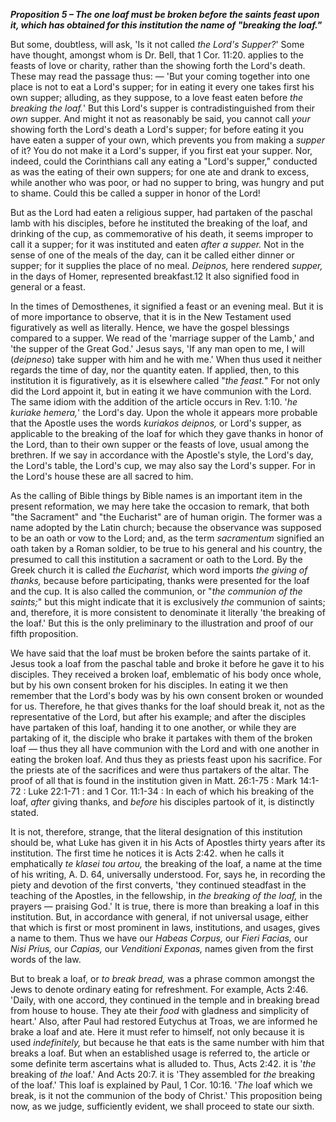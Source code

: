 ***Proposition 5 – The one loaf must be broken before the saints feast upon it, which has obtained for this        institution the name of "breaking the loaf."*** 

But some, doubtless, will ask, 'Is it not called *the Lord's Supper?*' Some have thought, amongst whom is Dr. Bell, that 1 Cor. 11:20. applies to the feasts of love or charity, rather than the showing forth the Lord's death. These may read the passage thus: — 'But your coming together into one place is not to eat a Lord's supper; for in eating it every one takes first his own supper; alluding, as they suppose, to a love feast eaten before *the breaking the loaf.*' But this Lord's supper is contradistinguished from their *own* supper. And might it not as reasonably be said, you cannot call *your* showing forth the Lord's death a Lord's supper; for before eating it you have eaten a supper of your own, which prevents you from making a *supper* of it? You do not make it a Lord's supper, if you first eat your supper. Nor, indeed, could the Corinthians call any eating a "Lord's supper," conducted as was the eating of their own suppers; for one ate and drank to excess, while another who was poor, or had no supper to bring, was hungry and put to shame. Could this be called a supper in honor of the Lord! 

But as the Lord had eaten a religious supper, had partaken of the paschal lamb with his disciples, before he instituted the breaking of the loaf, and drinking of the cup, as commemorative of his death, it seems improper to call it a supper; for it was instituted and eaten *after a supper.* Not in the sense of one of the meals of the day, can it be called either dinner or supper; for it supplies the place of no meal.  *Deipnos,*  here  rendered  *supper,*  in  the  days  of  Homer, represented breakfast.12 It also signified food in general or a feast. 

In the times of Demosthenes, it signified a feast or an evening meal. But it is of more importance to observe, that it is in the New Testament used figuratively as well as literally. Hence, we have the gospel blessings compared to a supper. We read of the 'marriage supper of the Lamb,' and 'the supper of the Great God.' Jesus says, 'If any man open to me, I will (*deipneso*) take supper with him and he with me.' When thus used it neither regards the time of day, nor the  quantity  eaten.  If  applied,  then,  to  this  institution  it  is figuratively, as it is elsewhere called "*the feast.*" For not only did the Lord appoint it, but in eating it we have communion with the Lord. The same idiom with the addition of the article occurs in Rev. 1:10. '*he kuriake hemera,*' the Lord's day. Upon the whole it appears more probable that the Apostle uses the words *kuriakos deipnos,* or Lord's supper, as applicable to the breaking of the loaf for which they gave thanks in honor of the Lord, than to their own supper or the feasts of love, usual among the brethren. If we say in accordance  with  the  Apostle's  style,  the  Lord's  day,  the  Lord's table, the Lord's cup, we may also say the Lord's supper. For in the Lord's house these are all sacred to him. 

As the calling of Bible things by Bible names is an important item in  the  present  reformation,  we  may  here  take  the  occasion  to remark,  that  both  "the  Sacrament"  and  "the  Eucharist"  are  of human  origin.  The  former  was  a  name  adopted  by  the  Latin church; because the observance was supposed to be an oath or vow to the Lord; and, as the term *sacramentum* signified an oath taken by a Roman soldier, to be true to his general and his country, the presumed to call this institution a sacrament or oath to the Lord. By the Greek church it is called *the Eucharist,* which word imports *the  giving  of  thanks,*  because  before  participating,  thanks  were presented for the loaf and the cup. It is also called the communion, or "*the communion of the saints;*" but this might indicate that it is exclusively  *the*  communion  of  saints;  and,  therefore,  it  is  more consistent to denominate it literally 'the breaking of the loaf.' But this is the only preliminary to the illustration and proof of our fifth proposition. 

We have said that the loaf must be broken before the saints partake of it. Jesus took a loaf from the paschal table and broke it before he gave it to his disciples. They received a broken loaf, emblematic of his  body  once  whole,  but  by  his  own  consent  broken  for  his disciples. In eating it we then remember that the Lord's body was by his own consent broken or wounded for us. Therefore, he that gives thanks for the loaf should break it, not as the representative of the Lord, but after his example; and after the disciples have partaken of this loaf, handing it to one another, or while they are partaking of it, the disciple who brake it partakes with them of the broken loaf — thus they all have communion with the Lord and with one another in eating the broken loaf. And thus they as priests feast upon his sacrifice. For the priests ate of the sacrifices and were thus partakers of the altar. The proof of all that is found in the institution given in Matt. 26:1-75 : Mark 14:1-72 : Luke 22:1-71 : and 1 Cor. 11:1-34 : In each of which his breaking of the loaf, *after* giving thanks, and *before* his disciples partook of it, is distinctly stated. 

It  is  not,  therefore,  strange,  that  the  literal  designation  of  this institution  should  be,  what  Luke  has  given  it  in  his  Acts  of Apostles thirty years after its institution. The first time he notices it is Acts 2:42. when he calls it emphatically *te klasei tou artou,* the breaking of the loaf, a name at the time of his writing, A. D. 64, universally understood. For, says he, in recording the piety and devotion  of  the  first  converts,  'they  continued  steadfast  in  the teaching of the Apostles, in the fellowship, in *the breaking of the loaf,* in the prayers — praising God.' It is true, there is more than breaking a loaf in this institution. But, in accordance with general, if not universal usage, either that which is first or most prominent in laws, institutions, and usages, gives a name to them. Thus we have our *Habeas Corpus,* our *Fieri Facias,* our *Nisi* *Prius,* our *Capias,* our *Venditioni Exponas,* names given from the first words of the law. 

But  to  break  a  loaf,  or  *to  break  bread,*  was  a  phrase  common amongst the Jews to denote ordinary eating for refreshment. For example, Acts 2:46. 'Daily, with one accord, they continued in the temple and in breaking bread from house to house. They ate their *food* with gladness and simplicity of heart.' Also, after Paul had restored Eutychus at Troas, we are informed he brake a loaf and ate.  Here  it  must  refer  to  himself,  not  only  because  it  is  used *indefinitely,* but because he that eats is the same number with him that breaks a loaf. But when an established usage is referred to, the article or some definite term ascertains what is alluded to. Thus, Acts 2:42. it is '*the* breaking of *the* loaf.' And Acts 20:7. it is 'They assembled for *the* breaking of the loaf.' This loaf is explained by Paul,  1  Cor.  10:16.  '*The*  loaf  which  we  break,  is  it  not  the communion of the body of Christ.' This proposition being now, as we judge, sufficiently evident, we shall proceed to state our sixth. 

